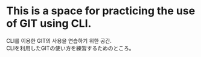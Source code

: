 # This is a space for practicing the use of GIT using CLI.

CLI를 이용한 GIT의 사용을 연습하기 위한 공간.<br>
CLIを利用したGITの使い方を練習するためのところ。
